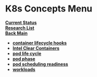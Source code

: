 # K8s Concepts Menu

**[Current Status](../../../../development/status/weekly/current_status.md)**\
**[Research List](../../../research_list.md)**\
**[Back Main](../../../../README.md)**

- **[container lifecycle hooks](./container_lifecycle_hooks.md)**
- **[Intel Clear Containers](./intel_clear_containers.md)**
- **[pod life cycle](./pod_life_cycle.md)**
- **[pod phase](./pod_phase.md)**
- **[pod scheduling readiness](./pod_scheduling_readiness.md)**
- **[workloads](./workloads.md)**
